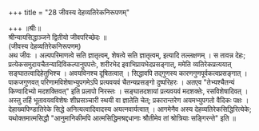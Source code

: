 +++
title = "28 जीवस्य देहव्यतिरेकनिरूपणम्"

+++
॥श्रीः॥  
श्रीन्यायसिद्धाञ्जने द्वितीयो जीवपरिच्छेदः ॥  
(जीवस्य देहव्यतिरेकनिरूपणम्)  
अथ जीवः । अल्पपरिमाणत्वे सति ज्ञातृत्वम्, शेषत्वे सति ज्ञातृत्वम्, इत्यादि तल्लक्षणम् । स तावन्न देहः; प्रत्येकसमुदायचैतन्यादिविकल्पानुपपत्तेः, शरीरभेद इवाभिप्रायभेदप्रसङ्गात्, ममेति व्यतिरेकप्रत्ययात् सङ्घातत्वादिहेतुभिश्च । अवयविनश्च दूषितत्वात् । सिद्धावपि तद्गुणस्य कारणगुणपूर्वकत्वप्रसङ्गात् । पाकजगुणवत् परिणामविशेषाभ्युपगमेऽपि प्रत्यवयवं चैतन्यप्रसङ्गो दुष्परिहरः । अतएव "तेभ्यश्चैतन्यं किण्वादिभ्यो मदशक्तिवत्" इति प्रलापो निरस्तः । सङ्घातदशायां प्रत्यवयवं मदशक्तेः, रसविशेषादिवत् । अस्तु तर्हि भूतावयवविशेषः शीघ्रसञ्चारी स्थयी वा ज्ञातेति चेत्; प्रकारान्तरेण अयमभ्युपगतो वैदिकः पक्षः । देहाख्यपिण्डातिरेके सिद्धे अनित्यत्वादिवादस्य अयत्नवार्यत्वात् । आगमेनैव अस्य देहव्यतिरेकसिद्धिरित्येके; यथोक्तमात्मसिद्धौ "आनुमानिकीमपि आत्मसिद्धिमश्रद्दधानाः श्रौतीमेव तां श्रोत्रियाः सङ्गिरन्ते" इति ॥